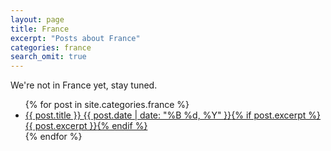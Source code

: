 ```yaml
---
layout: page
title: France
excerpt: "Posts about France"
categories: france
search_omit: true
---
```


We're not in France yet, stay tuned.

<ul class="post-list">
{% for post in site.categories.france %} 
  <li><article><a href="{{ site.url }}{{ post.url }}">{{ post.title }} <span class="entry-date"><time datetime="{{ post.date | date_to_xmlschema }}">{{ post.date | date: "%B %d, %Y" }}</time></span>{% if post.excerpt %} <span class="excerpt">{{ post.excerpt }}</span>{% endif %}</a></article></li>
{% endfor %}
</ul>
